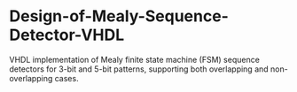 # Design-of-Mealy-Sequence-Detector-VHDL
VHDL implementation of Mealy finite state machine (FSM) sequence detectors for 3-bit and 5-bit patterns, supporting both overlapping and non-overlapping cases.
